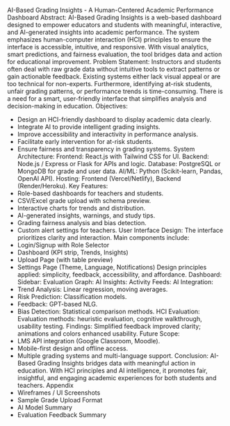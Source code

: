 
AI-Based Grading Insights - A Human-Centered Academic Performance Dashboard
Abstract:
AI-Based Grading Insights is a web-based dashboard designed to empower educators and
students with meaningful, interactive, and AI-generated insights into academic
performance. The system emphasizes human-computer interaction (HCI) principles to
ensure the interface is accessible, intuitive, and responsive. With visual analytics, smart
predictions, and fairness evaluation, the tool bridges data and action for educational
improvement.
Problem Statement:
Instructors and students often deal with raw grade data without intuitive tools to extract
patterns or gain actionable feedback. Existing systems either lack visual appeal or are too
technical for non-experts. Furthermore, identifying at-risk students, unfair grading patterns,
or performance trends is time-consuming. There is a need for a smart, user-friendly
interface that simplifies analysis and decision-making in education.
Objectives:
- Design an HCI-friendly dashboard to display academic data clearly.
- Integrate AI to provide intelligent grading insights.
- Improve accessibility and interactivity in performance analysis.
- Facilitate early intervention for at-risk students.
- Ensure fairness and transparency in grading systems.
System Architecture:
Frontend: React.js with Tailwind CSS for UI.
Backend: Node.js / Express or Flask for APIs and logic.
Database: PostgreSQL or MongoDB for grade and user data.
AI/ML: Python (Scikit-learn, Pandas, OpenAI API).
Hosting: Frontend (Vercel/Netlify), Backend (Render/Heroku).
Key Features:
- Role-based dashboards for teachers and students.
- CSV/Excel grade upload with schema preview.
- Interactive charts for trends and distribution.
- AI-generated insights, warnings, and study tips.
- Grading fairness analysis and bias detection.
- Custom alert settings for teachers.
User Interface Design:
The interface prioritizes clarity and interaction. Main components include:
- Login/Signup with Role Selector
- Dashboard (KPI strip, Trends, Insights)
- Upload Page (with table preview)
- Settings Page (Theme, Language, Notifications)
Design principles applied: simplicity, feedback, accessibility, and affordance.
Dashboard:
Sidebar:
Evaluation Graph:
AI Insights:
Activity Feeds:
AI Integration:
- Trend Analysis: Linear regression, moving averages.
- Risk Prediction: Classification models.
- Feedback: GPT-based NLG.
- Bias Detection: Statistical comparison methods.
HCI Evaluation:
Evaluation methods: heuristic evaluation, cognitive walkthrough, usability testing.
Findings: Simplified feedback improved clarity; animations and colors enhanced usability.
Future Scope:
- LMS API integration (Google Classroom, Moodle).
- Mobile-first design and offline access.
- Multiple grading systems and multi-language support.
Conclusion:
AI-Based Grading Insights bridges data with meaningful action in education. With HCI
principles and AI intelligence, it promotes fair, insightful, and engaging academic
experiences for both students and teachers.
Appendix
- Wireframes / UI Screenshots
- Sample Grade Upload Format
- AI Model Summary
- Evaluation Feedback Summary
